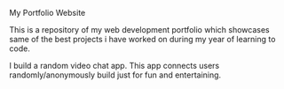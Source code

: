 My Portfolio Website

This is a repository of my web development portfolio which showcases same of the best projects i have worked on during my year of learning to code.

I build a random video chat app. This app connects users randomly/anonymously build just for fun and entertaining.


